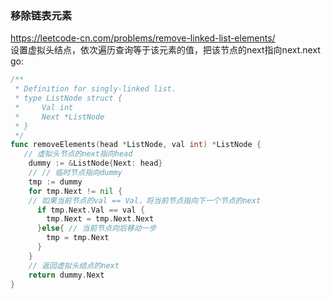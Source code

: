 ### 移除链表元素
https://leetcode-cn.com/problems/remove-linked-list-elements/   
设置虚拟头结点，依次遍历查询等于该元素的值，把该节点的next指向next.next   
go:
```go
/**
 * Definition for singly-linked list.
 * type ListNode struct {
 *     Val int
 *     Next *ListNode
 * }
 */
func removeElements(head *ListNode, val int) *ListNode {
   // 虚拟头节点的next指向head
    dummy := &ListNode{Next: head}
    // // 临时节点指向dummy
    tmp := dummy 
    for tmp.Next != nil {
    // 如果当前节点的val == Val，将当前节点指向下一个节点的next
      if tmp.Next.Val == val {
        tmp.Next = tmp.Next.Next
      }else{ // 当前节点向后移动一步
        tmp = tmp.Next
      }
    }
    // 返回虚拟头结点的next
	return dummy.Next
}
```
